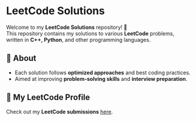 # LeetCode Solutions

Welcome to my **LeetCode Solutions** repository! 🚀  
This repository contains my solutions to various **LeetCode** problems, written in **C++, Python**, and other programming languages.

## 📌 About 
- Each solution follows **optimized approaches** and best coding practices.  
- Aimed at improving **problem-solving skills** and **interview preparation**.

## 🔗 My LeetCode Profile  
Check out my **LeetCode submissions** [here](https://leetcode.com/u/AkshayAnilkmr/).
